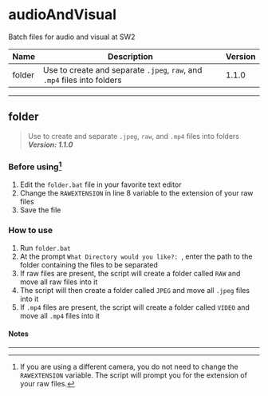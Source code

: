 # audioAndVisual

Batch files for audio and visual at SW2

| Name   | Description                                                              | Version |
| ------ | ------------------------------------------------------------------------ | ------- |
| folder | Use to create and separate `.jpeg`, `raw`, and `.mp4` files into folders | 1.1.0   |

---

## folder

> Use to create and separate `.jpeg`, `raw`, and `.mp4` files into folders **_Version: 1.1.0_**

### Before using[^1]

1. Edit the `folder.bat` file in your favorite text editor
2. Change the `RAWEXTENSION` in line 8 variable to the extension of your raw files
3. Save the file

### How to use

1. Run `folder.bat`
2. At the prompt `What Directory would you like?: `, enter the path to the folder containing the files to be separated
3. If raw files are present, the script will create a folder called `RAW` and move all raw files into it
4. The script will then create a folder called `JPEG` and move all `.jpeg` files into it
5. If `.mp4` files are present, the script will create a folder called `VIDEO` and move all `.mp4` files into it

#### Notes

[^1]: If you are using a different camera, you do not need to change the `RAWEXTENSION` variable. The script will prompt you for the extension of your raw files.

---
